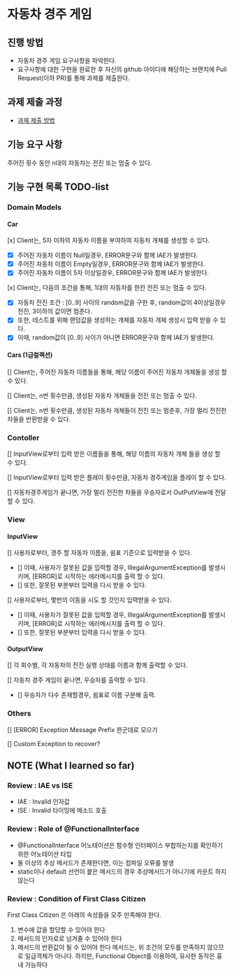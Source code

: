 # 자동차 경주 게임

## 진행 방법

* 자동차 경주 게임 요구사항을 파악한다.
* 요구사항에 대한 구현을 완료한 후 자신의 github 아이디에 해당하는 브랜치에 Pull Request(이하 PR)를 통해 과제를 제출한다.

## 과제 제출 과정

* [과제 제출 방법](https://github.com/next-step/nextstep-docs/tree/master/precourse)

## 기능 요구 사항

주어진 횟수 동안 n대의 자동차는 전진 또는 멈출 수 있다.

## 기능 구현 목록 TODO-list

### Domain Models

#### Car

[x] Client는, 5자 이하의 자동차 이름을 부여하여 자동차 개체를 생성할 수 있다.

- [x] 주어진 자동차 이름이 Null일경우, ERROR문구와 함께 IAE가 발생한다.
- [x] 주어진 자동차 이름이 Empty일경우, ERROR문구와 함께 IAE가 발생한다.
- [x] 주어진 자동차 이름이 5자 이상일경우, ERROR문구와 함께 IAE가 발생한다.

[x] Client는, 다음의 조건을 통해, 1대의 자동차를 한칸 전진 또는 멈출 수 있다.

- [x] 자동차 전진 조건 : [0..9] 사이의 random값을 구한 후, random값이 4이상일경우 전진, 3이하의 값이면 멈춘다.
- [x] 또한, 테스트를 위해 랜덤값을 생성하는 개체를 자동차 개체 생성시 입력 받을 수 있다.
- [x] 이때, random값이 [0..9] 사이가 아니면 ERROR문구와 함께 IAE가 발생한다.

#### Cars (1급컬렉션)

[] Client는, 주어진 자동차 이름들을 통해, 해당 이름이 주어진 자동차 개체들을 생성 할 수 있다.

[] Client는, n번 횟수만큼, 생성된 자동차 개체들을 전진 또는 멈출 수 있다.

[] Client는, n번 횟수만큼, 생성된 자동차 개체들이 전진 또는 멈춘후, 가장 멀리 전진한 차들을 반환받을 수 있다.

### Contoller

[] InputView로부터 입력 받은 이름들을 통해, 해당 이름의 자동차 개체 들을 생성 할 수 있다.

[] InputView로부터 입력 받은 플레이 횟수만큼, 자동차 경주게임을 플레이 할 수 있다.

[] 자동차경주게임가 끝나면, 가장 멀리 전진한 차들을 우승자로서 OutPutView에 전달 할 수 있다.

### View

#### InputView

[] 사용자로부터, 경주 할 자동차 이름을, 쉼표 기준으로 입력받을 수 있다.

- [] 이때, 사용자가 잘못된 값을 입력할 경우, IllegalArgumentException를 발생시키며, [ERROR]로 시작하는 에러메시지를 출력 할 수 있다.
- [] 또한, 잘못된 부분부터 입력을 다시 받을 수 있다.

[] 사용자로부터, 몇번의 이동을 시도 할 것인지 입력받을 수 있다.

- [] 이때, 사용자가 잘못된 값을 입력할 경우, IllegalArgumentException를 발생시키며, [ERROR]로 시작하는 에러메시지를 출력 할 수 있다.
- [] 또한, 잘못된 부분부터 입력을 다시 받을 수 있다.

#### OutputView

[] 각 회수별, 각 자동차의 전진 실행 상태를 이름과 함께 출력할 수 있다.

[] 자동차 경주 게임이 끝나면, 우승자를 출력할 수 있다.

- [] 우승자가 다수 존재할경우, 쉼표로 이름 구분해 출력.

### Others

[] [ERROR] Exception Message Prefix 한군데로 모으기

[] Custom Exception to recover?

## NOTE (What I learned so far)

### Review : IAE vs ISE

- IAE : Invalid 인자값
- ISE : Invalid 타이밍에 메소드 호출

### Review : Role of @FunctionalInterface

- @FunctionalInterface 어노테이션은 함수형 인터페이스 부합하는지를 확인하기 위한 어노테이션 타입
- 둘 이상의 추상 메서드가 존재한다면, 이는 컴파일 오류를 발생
- static이나 default 선언이 붙은 메서드의 경우 추상메서드가 아니기에 카운트 하지 않는다

### Review : Condition of First Class Citizen

First Class Citizen 은 아래의 속성들을 모주 만족해야 한다.

1. 변수에 값을 할당할 수 있어야 한다
2. 메서드의 인자로로 넘겨줄 수 있어야 한다
3. 메서드의 반환값이 될 수 있어야 한다 메서드는, 위 조건의 모두를 만족하지 않으므로 일급객체가 아니다. 하지만, Functional Object를 이용하여, 유사한 동작은
   흉내 가능하다
